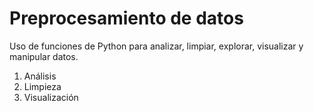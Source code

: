# Preprocesamiento de datos
Uso de funciones de Python para analizar, limpiar, explorar, visualizar y manipular datos.
1. Análisis
2. Limpieza
3. Visualización
